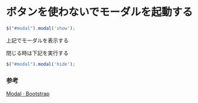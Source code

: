 # ボタンを使わないでモーダルを起動する

```js
$("#modal").modal('show');
```

上記でモーダルを表示する

閉じる時は下記を実行する

```js
$("#modal").modal('hide');
```

### 参考

[Modal · Bootstrap](https://getbootstrap.com/docs/4.0/components/modal/)